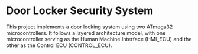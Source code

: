 # Door Locker Security System
 This project implements a door locking system using two ATmega32 microcontrollers. It follows a layered architecture model, with one microcontroller serving as the Human Machine Interface (HMI_ECU) and the other as the Control ECU (CONTROL_ECU).
